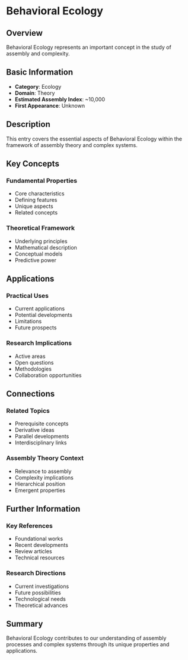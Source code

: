 # Behavioral Ecology

## Overview

Behavioral Ecology represents an important concept in the study of assembly and complexity.

## Basic Information

- **Category**: Ecology
- **Domain**: Theory
- **Estimated Assembly Index**: ~10,000
- **First Appearance**: Unknown

## Description

This entry covers the essential aspects of Behavioral Ecology within the framework of assembly theory and complex systems.

## Key Concepts

### Fundamental Properties
- Core characteristics
- Defining features
- Unique aspects
- Related concepts

### Theoretical Framework
- Underlying principles
- Mathematical description
- Conceptual models
- Predictive power

## Applications

### Practical Uses
- Current applications
- Potential developments
- Limitations
- Future prospects

### Research Implications
- Active areas
- Open questions
- Methodologies
- Collaboration opportunities

## Connections

### Related Topics
- Prerequisite concepts
- Derivative ideas
- Parallel developments
- Interdisciplinary links

### Assembly Theory Context
- Relevance to assembly
- Complexity implications
- Hierarchical position
- Emergent properties

## Further Information

### Key References
- Foundational works
- Recent developments
- Review articles
- Technical resources

### Research Directions
- Current investigations
- Future possibilities
- Technological needs
- Theoretical advances

## Summary

Behavioral Ecology contributes to our understanding of assembly processes and complex systems through its unique properties and applications.
